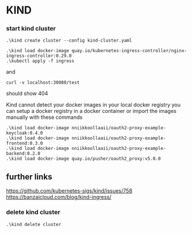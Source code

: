 # KIND

### start kind cluster

    .\kind create cluster --config kind-cluster.yaml

    .\kind load docker-image quay.io/kubernetes-ingress-controller/nginx-ingress-controller:0.29.0
    .\kubectl apply -f ingress

and

    curl -v localhost:30080/test

should show 404

Kind cannot detect your docker images in your local docker registry
you can setup a docker registry in a docker container
or import the images manually with these commands

    .\kind load docker-image nniikkoollaaii/oauth2-proxy-example-keycloak:0.4.0
    .\kind load docker-image nniikkoollaaii/oauth2-proxy-example-frontend:0.3.0
    .\kind load docker-image nniikkoollaaii/oauth2-proxy-example-backend:0.2.0
    .\kind load docker-image quay.io/pusher/oauth2_proxy:v5.0.0

## further links

https://github.com/kubernetes-sigs/kind/issues/758
https://banzaicloud.com/blog/kind-ingress/

### delete kind cluster

    .\kind delete cluster
